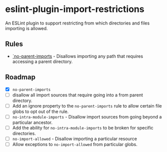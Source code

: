 # eslint-plugin-import-restrictions

An ESLint plugin to support restricting from which directories and files importing is allowed.

## Rules

- [`no-parent-imports](docs/rules/no-parent-imports.md) - Disallows importing any path that requires accessing a parent directory.

## Roadmap

- [x] `no-parent-imports`
- [ ] disallow all import sources that require going into a from parent directory.
- [ ] Add an ignore property to the `no-parent-imports` rule to allow certain file globs to opt out of the rule.
- [ ] `no-intra-module-imports` - Disallow import sources from going beyond a particular ancestor.
- [ ] Add the ability for `no-intra-module-imports` to be broken for specific directories.
- [ ] `no-import-allowed` - Disallow importing a particular resource
- [ ] Allow exceptions to `no-import-allowed` from particular globs.
